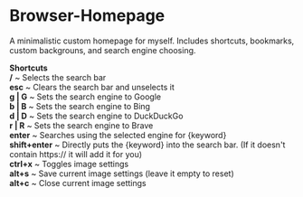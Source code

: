 # Browser-Homepage
A minimalistic custom homepage for myself. Includes shortcuts, bookmarks, custom backgrouns, and search engine choosing.

**Shortcuts** <br>
**/** ~ Selects the search bar <br>
**esc** ~ Clears the search bar and unselects it <br>
**g | G** ~ Sets the search engine to Google <br>
**b | B** ~ Sets the search engine to Bing <br>
**d | D** ~ Sets the search engine to DuckDuckGo <br>
**r | R** ~ Sets the search engine to Brave <br>
**enter** ~ Searches using the selected engine for {keyword} <br>
**shift+enter** ~ Directly puts the {keyword} into the search bar. (If it doesn't contain https:// it will add it for you) <br>
**ctrl+x** ~ Toggles image settings <br>
**alt+s** ~ Save current image settings (leave it empty to reset) <br>
**alt+c** ~ Close current image settings <br>
